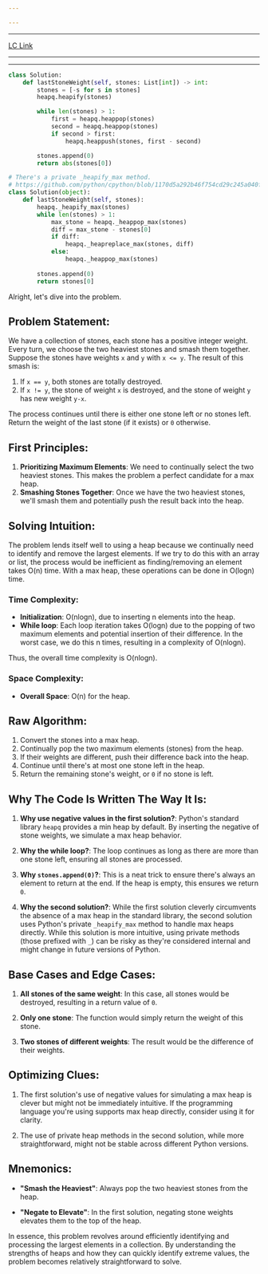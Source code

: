 ```yaml
---

---
```

---
[LC Link](https://leetcode.com/problems/last-stone-weight/)

---
---

```python
class Solution:
    def lastStoneWeight(self, stones: List[int]) -> int:
        stones = [-s for s in stones]
        heapq.heapify(stones)

        while len(stones) > 1:
            first = heapq.heappop(stones)
            second = heapq.heappop(stones)
            if second > first:
                heapq.heappush(stones, first - second)

        stones.append(0)
        return abs(stones[0])

# There's a private _heapify_max method.
# https://github.com/python/cpython/blob/1170d5a292b46f754cd29c245a040f1602f70301/Lib/heapq.py#L198
class Solution(object):
    def lastStoneWeight(self, stones):
        heapq._heapify_max(stones)
        while len(stones) > 1:
            max_stone = heapq._heappop_max(stones)
            diff = max_stone - stones[0]
            if diff:
                heapq._heapreplace_max(stones, diff)
            else:
                heapq._heappop_max(stones)
        
        stones.append(0)
        return stones[0]

```

Alright, let's dive into the problem.

## Problem Statement:

We have a collection of stones, each stone has a positive integer weight. Every turn, we choose the two heaviest stones and smash them together. Suppose the stones have weights `x` and `y` with `x <= y`. The result of this smash is:

1. If `x == y`, both stones are totally destroyed.
2. If `x != y`, the stone of weight `x` is destroyed, and the stone of weight `y` has new weight `y-x`.

The process continues until there is either one stone left or no stones left. Return the weight of the last stone (if it exists) or `0` otherwise.

## First Principles:

1. **Prioritizing Maximum Elements**: We need to continually select the two heaviest stones. This makes the problem a perfect candidate for a max heap.
2. **Smashing Stones Together**: Once we have the two heaviest stones, we'll smash them and potentially push the result back into the heap.

## Solving Intuition:

The problem lends itself well to using a heap because we continually need to identify and remove the largest elements. If we try to do this with an array or list, the process would be inefficient as finding/removing an element takes O(n) time. With a max heap, these operations can be done in O(logn) time.

### Time Complexity:

- **Initialization**: O(nlogn), due to inserting n elements into the heap.
- **While loop**: Each loop iteration takes O(logn) due to the popping of two maximum elements and potential insertion of their difference. In the worst case, we do this n times, resulting in a complexity of O(nlogn).

Thus, the overall time complexity is O(nlogn).

### Space Complexity:

- **Overall Space**: O(n) for the heap.

## Raw Algorithm:

1. Convert the stones into a max heap.
2. Continually pop the two maximum elements (stones) from the heap.
3. If their weights are different, push their difference back into the heap.
4. Continue until there's at most one stone left in the heap.
5. Return the remaining stone's weight, or `0` if no stone is left.

## Why The Code Is Written The Way It Is:

1. **Why use negative values in the first solution?**: Python's standard library `heapq` provides a min heap by default. By inserting the negative of stone weights, we simulate a max heap behavior. 
   
2. **Why the while loop?**: The loop continues as long as there are more than one stone left, ensuring all stones are processed.

3. **Why `stones.append(0)`?**: This is a neat trick to ensure there's always an element to return at the end. If the heap is empty, this ensures we return `0`.

4. **Why the second solution?**: While the first solution cleverly circumvents the absence of a max heap in the standard library, the second solution uses Python's private `_heapify_max` method to handle max heaps directly. While this solution is more intuitive, using private methods (those prefixed with `_`) can be risky as they're considered internal and might change in future versions of Python.

## Base Cases and Edge Cases:

1. **All stones of the same weight**: In this case, all stones would be destroyed, resulting in a return value of `0`.

2. **Only one stone**: The function would simply return the weight of this stone.

3. **Two stones of different weights**: The result would be the difference of their weights.

## Optimizing Clues:

1. The first solution's use of negative values for simulating a max heap is clever but might not be immediately intuitive. If the programming language you're using supports max heap directly, consider using it for clarity.

2. The use of private heap methods in the second solution, while more straightforward, might not be stable across different Python versions.

## Mnemonics:

- **"Smash the Heaviest"**: Always pop the two heaviest stones from the heap.
  
- **"Negate to Elevate"**: In the first solution, negating stone weights elevates them to the top of the heap.

In essence, this problem revolves around efficiently identifying and processing the largest elements in a collection. By understanding the strengths of heaps and how they can quickly identify extreme values, the problem becomes relatively straightforward to solve.
